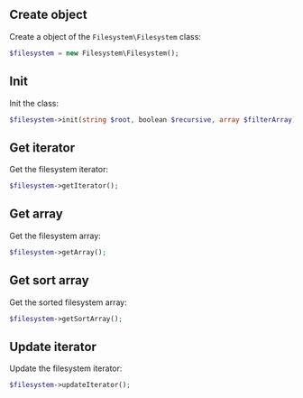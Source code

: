 Create object
-------------

Create a object of the `Filesystem\Filesystem` class:

```php
$filesystem = new Filesystem\Filesystem();
```


Init
----

Init the class:

```php
$filesystem->init(string $root, boolean $recursive, array $filterArray);
```


Get iterator
------------

Get the filesystem iterator:

```php
$filesystem->getIterator();
```


Get array
---------

Get the filesystem array:

```php
$filesystem->getArray();
```


Get sort array
--------------

Get the sorted filesystem array:

```php
$filesystem->getSortArray();
```


Update iterator
---------------

Update the filesystem iterator:

```php
$filesystem->updateIterator();
```
